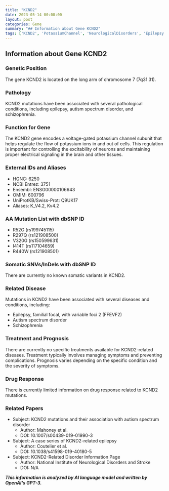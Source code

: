 ```yaml
---
title: "KCND2"
date: 2023-05-14 00:00:00
layout: post
categories: Gene
summary: "## Information about Gene KCND2"
tags: ['KCND2', 'PotassiumChannel', 'NeurologicalDisorders', 'Epilepsy', 'AutismSpectrumDisorder', 'Schizophrenia', 'GeneticMutations', 'TreatmentOptions']
---
```


## Information about Gene KCND2
### Genetic Position
The gene KCND2 is located on the long arm of chromosome 7 (7q31.31).
### Pathology
KCND2 mutations have been associated with several pathological conditions, including epilepsy, autism spectrum disorder, and schizophrenia.
### Function for Gene
The KCND2 gene encodes a voltage-gated potassium channel subunit that helps regulate the flow of potassium ions in and out of cells. This regulation is important for controlling the excitability of neurons and maintaining proper electrical signaling in the brain and other tissues.
### External IDs and Aliases
- HGNC: 6250
- NCBI Entrez: 3751
- Ensembl: ENSG00000106643
- OMIM: 600796
- UniProtKB/Swiss-Prot: Q9UK17
- Aliases: K_V4.2, Kv4.2
### AA Mutation List with dbSNP ID
- R52G (rs199745115)
- R297Q (rs121908500)
- V320G (rs150599631)
- I414T (rs117104659)
- R440W (rs121908501)
### Somatic SNVs/InDels with dbSNP ID
There are currently no known somatic variants in KCND2.
### Related Disease
Mutations in KCND2 have been associated with several diseases and conditions, including:
- Epilepsy, familial focal, with variable foci 2 (FFEVF2)
- Autism spectrum disorder
- Schizophrenia
### Treatment and Prognosis
There are currently no specific treatments available for KCND2-related diseases. Treatment typically involves managing symptoms and preventing complications. Prognosis varies depending on the specific condition and the severity of symptoms.
### Drug Response
There is currently limited information on drug response related to KCND2 mutations.
### Related Papers
- Subject: KCND2 mutations and their association with autism spectrum disorder 
  - Author: Mahoney et al.
  - DOI: 10.1007/s00439-019-01990-3
- Subject: A case series of KCND2-related epilepsy 
  - Author: Coutelier et al. 
  - DOI: 10.1038/s41598-019-40180-5
- Subject: KCND2-Related Disorder Information Page 
  - Author: National Institute of Neurological Disorders and Stroke
  - DOI: N/A

**_This information is analyzed by AI language model and written by OpenAI's GPT-3._**